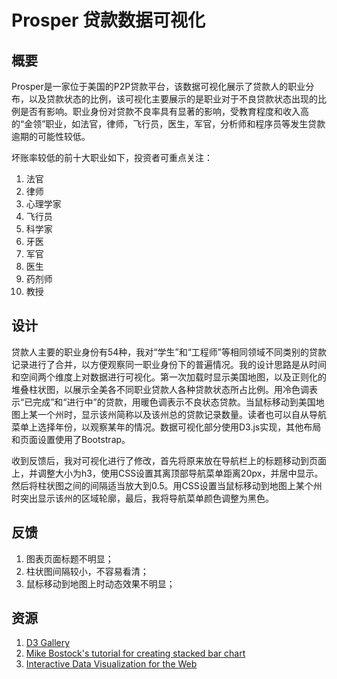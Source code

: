 # Prosper 贷款数据可视化

## 概要
Prosper是一家位于美国的P2P贷款平台，该数据可视化展示了贷款人的职业分布，以及贷款状态的比例，该可视化主要展示的是职业对于不良贷款状态出现的比例是否有影响。职业身份对贷款不良率具有显著的影响，受教育程度和收入高的“金领”职业，如法官，律师，飞行员，医生，军官，分析师和程序员等发生贷款逾期的可能性较低。

坏账率较低的前十大职业如下，投资者可重点关注：

1. 法官
2. 律师
3. 心理学家
4. 飞行员
5. 科学家
6. 牙医
7. 军官
8. 医生
9. 药剂师
10. 教授

## 设计
贷款人主要的职业身份有54种，我对“学生”和“工程师”等相同领域不同类别的贷款记录进行了合并，以方便观察同一职业身份下的普遍情况。我的设计思路是从时间和空间两个维度上对数据进行可视化。第一次加载时显示美国地图，以及正则化的堆叠柱状图，以展示全美各不同职业贷款人各种贷款状态所占比例。用冷色调表示“已完成”和“进行中”的贷款，用暖色调表示不良状态贷款。当鼠标移动到美国地图上某一个州时，显示该州简称以及该州总的贷款记录数量。读者也可以自从导航菜单上选择年份，以观察某年的情况。数据可视化部分使用D3.js实现，其他布局和页面设置使用了Bootstrap。

收到反馈后，我对可视化进行了修改，首先将原来放在导航栏上的标题移动到页面上，并调整大小为h3，使用CSS设置其离顶部导航菜单距离20px，并居中显示。然后将柱状图之间的间隔适当放大到0.5。用CSS设置当鼠标移动到地图上某个州时突出显示该州的区域轮廓，最后，我将导航菜单颜色调整为黑色。

## 反馈
1. 图表页面标题不明显；
2. 柱状图间隔较小，不容易看清；
3. 鼠标移动到地图上时动态效果不明显；

## 资源
1. [D3 Gallery](https://github.com/d3/d3/wiki/Gallery)
2. [Mike Bostock's tutorial for creating stacked bar chart](https://bl.ocks.org/mbostock/3886394)
3. [Interactive Data Visualization for the Web](http://chimera.labs.oreilly.com/books/1230000000345)
